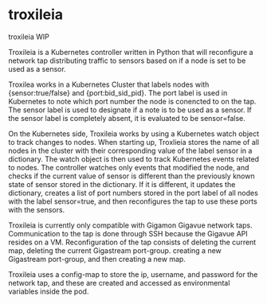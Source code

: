 # troxileia
troxileia WIP

Troxileia is a Kubernetes controller written in Python that will reconfigure a network tap distributing traffic to sensors based on if a node is set to be used as a sensor.

Troxilea works in a Kubernetes Cluster that labels nodes with {sensor:true/false} and {port:bid_sid_pid}. The port label is used in Kubernetes to note which port number the node is conencted to on the tap. The sensor label is used to designate if a note is to be used as a sensor. If the sensor label is completely absent, it is evaluated to be sensor=false.

On the Kubernetes side, Troxileia works by using a Kubernetes watch object to track changes to nodes. When starting up, Troxlieia stores the name of all nodes in the cluster with their corresponding value of the label sensor in a dictionary. The watch object is then used to track Kubernetes events related to nodes. The controller watches only events that modified the node, and checks if the current value of sensor is different than the previously known state of sensor stored in the dictionary. If it is different, it updates the dictionary, creates a list of port numbers stored in the port label of all nodes with the label sensor=true, and then reconfigures the tap to use these ports with the sensors.

Troxileia is currently only compatible with Gigamon Gigavue network taps. Communication to the tap is done through SSH because the Gigavue API resides on a VM. Reconfiguration of the tap consists of deleting the current map, deleting the current Gigastream port-group. creating a new Gigastream port-group, and then creating a new map.

Troxileia uses a config-map to store the ip, username, and password for the network tap, and these are created and accessed as environmental variables inside the pod.
